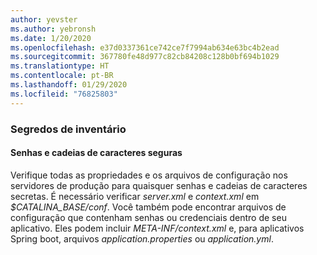```yaml
---
author: yevster
ms.author: yebronsh
ms.date: 1/20/2020
ms.openlocfilehash: e37d0337361ce742ce7f7994ab634e63bc4b2ead
ms.sourcegitcommit: 367780fe48d977c82cb84208c128b0bf694b1029
ms.translationtype: HT
ms.contentlocale: pt-BR
ms.lasthandoff: 01/29/2020
ms.locfileid: "76825803"
---
```

### <a name="inventory-secrets"></a>Segredos de inventário

#### <a name="passwords-and-secure-strings"></a>Senhas e cadeias de caracteres seguras

Verifique todas as propriedades e os arquivos de configuração nos servidores de produção para quaisquer senhas e cadeias de caracteres secretas. É necessário verificar *server.xml* e *context.xml* em *$CATALINA_BASE/conf*. Você também pode encontrar arquivos de configuração que contenham senhas ou credenciais dentro de seu aplicativo. Eles podem incluir *META-INF/context.xml* e, para aplicativos Spring boot, arquivos *application.properties* ou *application.yml*.
